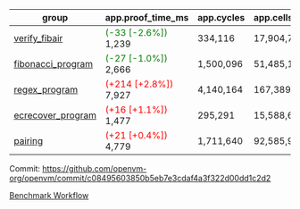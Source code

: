 | group | app.proof_time_ms | app.cycles | app.cells_used | leaf.proof_time_ms | leaf.cycles | leaf.cells_used |
| -- | -- | -- | -- | -- | -- | -- |
| [verify_fibair](https://github.com/openvm-org/openvm/blob/benchmark-results/benchmarks-pr/1466/verify_fibair-c08495603850b5eb7e3cdaf4a3f322d00dd1c2d2.md) |<span style='color: green'>(-33 [-2.6%])</span> 1,239 |  334,116 |  17,904,795 |- | - | - |
| [fibonacci_program](https://github.com/openvm-org/openvm/blob/benchmark-results/benchmarks-pr/1466/fibonacci-c08495603850b5eb7e3cdaf4a3f322d00dd1c2d2.md) |<span style='color: green'>(-27 [-1.0%])</span> 2,666 |  1,500,096 |  51,485,167 |- | - | - |
| [regex_program](https://github.com/openvm-org/openvm/blob/benchmark-results/benchmarks-pr/1466/regex-c08495603850b5eb7e3cdaf4a3f322d00dd1c2d2.md) |<span style='color: red'>(+214 [+2.8%])</span> 7,927 |  4,140,164 |  167,389,450 |- | - | - |
| [ecrecover_program](https://github.com/openvm-org/openvm/blob/benchmark-results/benchmarks-pr/1466/ecrecover-c08495603850b5eb7e3cdaf4a3f322d00dd1c2d2.md) |<span style='color: red'>(+16 [+1.1%])</span> 1,477 |  295,291 |  15,588,656 |- | - | - |
| [pairing](https://github.com/openvm-org/openvm/blob/benchmark-results/benchmarks-pr/1466/pairing-c08495603850b5eb7e3cdaf4a3f322d00dd1c2d2.md) |<span style='color: red'>(+21 [+0.4%])</span> 4,779 |  1,711,640 |  92,585,975 |- | - | - |


Commit: https://github.com/openvm-org/openvm/commit/c08495603850b5eb7e3cdaf4a3f322d00dd1c2d2

[Benchmark Workflow](https://github.com/openvm-org/openvm/actions/runs/13908516930)
